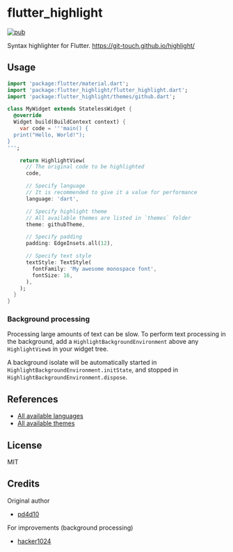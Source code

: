 # flutter_highlight

[![pub](https://img.shields.io/pub/v/flutter_highlight)](https://pub.dev/packages/flutter_highlight)

Syntax highlighter for Flutter. https://git-touch.github.io/highlight/

## Usage

```dart
import 'package:flutter/material.dart';
import 'package:flutter_highlight/flutter_highlight.dart';
import 'package:flutter_highlight/themes/github.dart';

class MyWidget extends StatelessWidget {
  @override
  Widget build(BuildContext context) {
    var code = '''main() {
  print("Hello, World!");
}
''';

    return HighlightView(
      // The original code to be highlighted
      code,

      // Specify language
      // It is recommended to give it a value for performance
      language: 'dart',

      // Specify highlight theme
      // All available themes are listed in `themes` folder
      theme: githubTheme,

      // Specify padding
      padding: EdgeInsets.all(12),

      // Specify text style
      textStyle: TextStyle(
        fontFamily: 'My awesome monospace font',
        fontSize: 16,
      ),
    );
  }
}
```

### Background processing

Processing large amounts of text can be slow. To perform text processing in the background, add a
`HighlightBackgroundEnvironment` above any `HighlightView`s in your widget tree.

A background isolate will be automatically started in `HighlightBackgroundEnvironment.initState`, and stopped in
`HighlightBackgroundEnvironment.dispose`.

## References

- [All available languages](https://github.com/pd4d10/highlight/tree/master/highlight/lib/languages)
- [All available themes](https://github.com/pd4d10/highlight/blob/master/flutter_highlight/lib/themes)

## License

MIT


## Credits

Original author
- [pd4d10](https://github.com/pd4d10)

For improvements (background processing)
- [hacker1024](https://github.com/hacker1024)